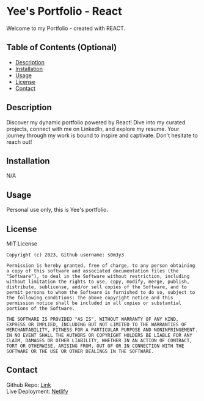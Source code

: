 # Yee's Portfolio - React
Welcome to my Portfolio - created with REACT. 

## Table of Contents (Optional)

- [Description](#description)
- [Installation](#installation)
- [Usage](#usage)
- [License](#license)
- [Contact](#questions)

## Description
Discover my dynamic portfolio powered by React! Dive into my curated projects, connect with me on LinkedIn, and explore my resume. Your journey through my work is bound to inspire and captivate. Don't hesitate to reach out! 

## Installation
N/A

## Usage
Personal use only, this is Yee's portfolio. 

## License
  MIT License

    Copyright (c) 2023, Github username: s0m3y3
    
    Permission is hereby granted, free of charge, to any person obtaining a copy of this software and associated documentation files (the "Software"), to deal in the Software without restriction, including without limitation the rights to use, copy, modify, merge, publish, distribute, sublicense, and/or sell copies of the Software, and to permit persons to whom the Software is furnished to do so, subject to the following conditions: The above copyright notice and this permission notice shall be included in all copies or substantial portions of the Software.
    
    THE SOFTWARE IS PROVIDED "AS IS", WITHOUT WARRANTY OF ANY KIND, EXPRESS OR IMPLIED, INCLUDING BUT NOT LIMITED TO THE WARRANTIES OF MERCHANTABILITY, FITNESS FOR A PARTICULAR PURPOSE AND NONINFRINGEMENT. IN NO EVENT SHALL THE AUTHORS OR COPYRIGHT HOLDERS BE LIABLE FOR ANY CLAIM, DAMAGES OR OTHER LIABILITY, WHETHER IN AN ACTION OF CONTRACT, TORT OR OTHERWISE, ARISING FROM, OUT OF OR IN CONNECTION WITH THE SOFTWARE OR THE USE OR OTHER DEALINGS IN THE SOFTWARE.


## Contact

Github Repo: [Link](https://github.com/s0m3y3/yee_portfolio)  
Live Deployment: [Netlify](https://sensational-flan-359753.netlify.app/#)